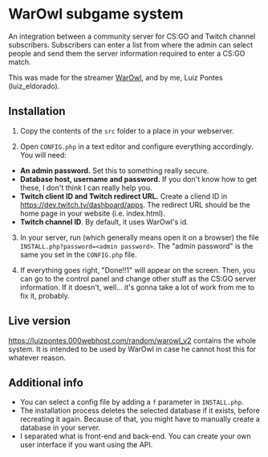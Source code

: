 # WarOwl subgame system
An integration between a community server for CS:GO and Twitch channel subscribers. Subscribers can enter a list from where the admin can select people and send them the server information required to enter a CS:GO match.

This was made for the streamer [WarOwl](https://twitch.tv/warowl), and by me, Luiz Pontes (luiz_eldorado).

## Installation

1. Copy the contents of the `src` folder to a place in your webserver.

2. Open `CONFIG.php` in a text editor and configure everything accordingly. You will need:
- **An admin password.** Set this to something really secure.
- **Database host, username and password.** If you don't know how to get these, I don't think I can really help you.
- **Twitch client ID and Twitch redirect URL.** Create a cliend ID in <https://dev.twitch.tv/dashboard/apps>. The redirect URL should be the home page in your website (i.e. index.html).
- **Twitch channel ID**. By default, it uses WarOwl's id.

3. In your server, run (which generally means open it on a browser) the file `INSTALL.php?password=<admin password>`. The "admin password" is the same you set in the `CONFIG.php` file.

4. If everything goes right, "Done!!1" will appear on the screen. Then, you can go to the control panel and change other stuff as the CS:GO server information. If it doesn't, well... it's gonna take a lot of work from me to fix it, probably.

## Live version

<https://luizpontes.000webhost.com/random/warowl_v2> contains the whole system. It is intended to be used by WarOwl in case he cannot host this for whatever reason.

## Additional info

- You can select a config file by adding a `f` parameter in `INSTALL.php`.
- The installation process deletes the selected database if it exists, before recreating it again. Because of that, you might have to manually create a database in your server.
- I separated what is front-end and back-end. You can create your own user interface if you want using the API.